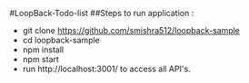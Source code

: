#LoopBack-Todo-list
##Steps to run application :
*  git clone https://github.com/smishra512/loopback-sample
* cd loopback-sample
* npm install
* npm start
* run  http://localhost:3001/ to access all API's.
